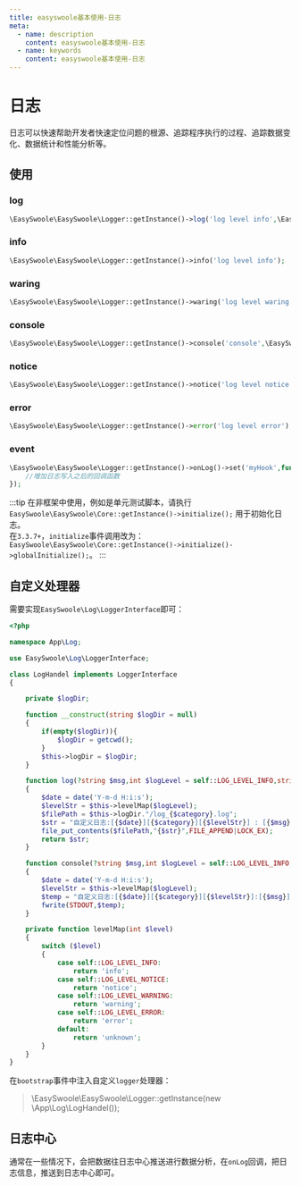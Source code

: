 ```yaml
---
title: easyswoole基本使用-日志
meta:
  - name: description
    content: easyswoole基本使用-日志
  - name: keywords
    content: easyswoole基本使用-日志
---
```


# 日志

日志可以快速帮助开发者快速定位问题的根源、追踪程序执行的过程、追踪数据变化、数据统计和性能分析等。

## 使用

### log

```php
\EasySwoole\EasySwoole\Logger::getInstance()->log('log level info',\EasySwoole\EasySwoole\Logger::LOG_LEVEL_INFO,'DEBUG');
```

### info

```php
\EasySwoole\EasySwoole\Logger::getInstance()->info('log level info');
```

### waring

```php
\EasySwoole\EasySwoole\Logger::getInstance()->waring('log level waring');
```

### console

```php
\EasySwoole\EasySwoole\Logger::getInstance()->console('console',\EasySwoole\EasySwoole\Logger::LOG_LEVEL_INFO,'DEBUG');
```

### notice

```php
\EasySwoole\EasySwoole\Logger::getInstance()->notice('log level notice');
```

### error

```php
\EasySwoole\EasySwoole\Logger::getInstance()->error('log level error');
```

### event

```php
\EasySwoole\EasySwoole\Logger::getInstance()->onLog()->set('myHook',function ($msg,$logLevel,$category){
    //增加日志写入之后的回调函数
});
```

:::tip
在非框架中使用，例如是单元测试脚本，请执行`EasySwoole\EasySwoole\Core::getInstance()->initialize();` 用于初始化日志。      
在`3.3.7+`，`initialize`事件调用改为：`EasySwoole\EasySwoole\Core::getInstance()->initialize()->globalInitialize();`。
:::

## 自定义处理器

需要实现`EasySwoole\Log\LoggerInterface`即可：
```php
<?php

namespace App\Log;

use EasySwoole\Log\LoggerInterface;

class LogHandel implements LoggerInterface
{

    private $logDir;

    function __construct(string $logDir = null)
    {
        if(empty($logDir)){
            $logDir = getcwd();
        }
        $this->logDir = $logDir;
    }

    function log(?string $msg,int $logLevel = self::LOG_LEVEL_INFO,string $category = 'debug'):string
    {
        $date = date('Y-m-d H:i:s');
        $levelStr = $this->levelMap($logLevel);
        $filePath = $this->logDir."/log_{$category}.log";
        $str = "自定义日志:[{$date}][{$category}][{$levelStr}] : [{$msg}]\n";
        file_put_contents($filePath,"{$str}",FILE_APPEND|LOCK_EX);
        return $str;
    }

    function console(?string $msg,int $logLevel = self::LOG_LEVEL_INFO,string $category = 'console')
    {
        $date = date('Y-m-d H:i:s');
        $levelStr = $this->levelMap($logLevel);
        $temp = "自定义日志:[{$date}][{$category}][{$levelStr}]:[{$msg}]\n";
        fwrite(STDOUT,$temp);
    }

    private function levelMap(int $level)
    {
        switch ($level)
        {
            case self::LOG_LEVEL_INFO:
                return 'info';
            case self::LOG_LEVEL_NOTICE:
                return 'notice';
            case self::LOG_LEVEL_WARNING:
                return 'warning';
            case self::LOG_LEVEL_ERROR:
                return 'error';
            default:
                return 'unknown';
        }
    }
}
```

在`bootstrap`事件中注入自定义`logger`处理器：
> \EasySwoole\EasySwoole\Logger::getInstance(new \App\Log\LogHandel());

## 日志中心

通常在一些情况下，会把数据往日志中心推送进行数据分析，在`onLog`回调，把日志信息，推送到日志中心即可。

